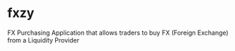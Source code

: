 # fxzy
FX Purchasing Application that allows traders to buy FX (Foreign Exchange) from a Liquidity Provider
